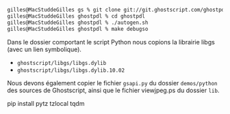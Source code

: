 
```bash
gilles@MacStuddeGilles gs % git clone git://git.ghostscript.com/ghostpdl.git
gilles@MacStuddeGilles ghostpdl % cd ghostpdl
gilles@MacStuddeGilles ghostpdl % ./autogen.sh
gilles@MacStuddeGilles ghostpdl % make debugso
```

Dans le dossier comportant le script Python nous copions la librairie libgs (avec un lien symbolique).

* `ghostscript/libgs/libgs.dylib`
* `ghostscript/libgs/libgs.dylib.10.02`

Nous devons également copier le fichier `gsapi.py` du dossier `demos/python` des sources de Ghostscript, ainsi que le fichier viewjpeg.ps du dossier `lib`.



pip install pytz tzlocal tqdm